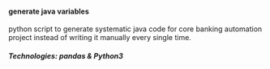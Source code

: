 #### generate java variables
python script to generate systematic java code for core banking automation project instead of writing it manually every single time.
##### Technologies: pandas & Python3
